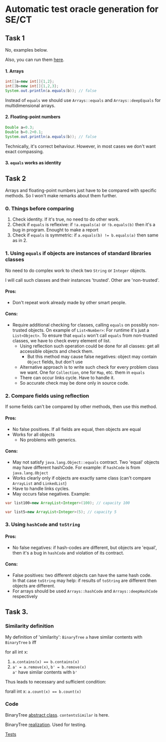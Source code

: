 # Automatic test oracle generation for SE/CT

## Task 1

No, examples below.

Also, you can run them [here](src/test/java/org/example/TaskOneExamples.java).

#### 1. Arrays

 ```java
int[]a=new int[]{1,2};
int[]b=new int[]{1,2,3};
System.out.println(a.equals(b)); // false
```

Instead of `equals` we should use `Arrays::equals` and `Arrays::deepEquals` for multidimensional
arrays.

#### 2. Floating-point numbers

```java
Double a=0.3;
Double b=0.2+0.1;
System.out.println(a.equals(b)); // false
```

Technically, it's correct behaviour. However, in most cases we don't want exact compassing.

#### 3. `equals` works as identity

## Task 2

Arrays and floating-point numbers just have to be compared with specific methods. So I won't make
remarks about them further.

### 0. Things before comparing

1. Check identity. If it's true, no need to do other work.
2. Check if `equals` is reflexive: if `!a.equals(a)` or `!b.equals(b)` then it's a bug in program. Enought to make a report
3. Check if `equals` is symmetric: if `a.equals(b) != b.equals(a)` then same as in 2.

### 1. Using `equals` if objects are instances of standard libraries classes

No need to do complex work to check two `String` or `Integer` objects.

I will call such classes and their instances 'trusted'. Other are 'non-trusted'.

#### Pros:

- Don't repeat work already made by other smart people.

#### Cons:

- Require additional checking for classes, calling `equals` on possibly non-trusted objects.
  On example of `List<Number>`:
  For runtime it's just a `List<Object>`. To ensure that `equals` won't call `equals` from
  non-trusted
  classes, we have to check every element of list.
    - Using reflection such operation could be done for all classes: get all accessible objects and
  check them.
        - But this method may cause false negatives: object may contain `Object` fields, but don't use
    - Alternative approach is to write such check for every problem class we want. One for `Collection`,
  one for `Map`, etc.
      them in `equals`
    - There can occur links cycle. Have to handle it.
    - So accurate check may be done only in source code.


### 2. Compare fields using reflection

If some fields can't be compared by other methods, then use this method.

#### Pros:

- No false positives. If all fields are equal, then objects are equal
- Works for all objects
    - No problems with generics.

#### Cons:

- May not satisfy `java.lang.Object::equals` contract. Two 'equal' objects may have different hashCode. For example:
  if `hashCode` is from `java.lang.Object`
- Works clearly only if objects are exactly same class (can't compare `ArrayList` and `LinkedList`)
- Have to handle links cycles.
- May occurs false negatives. Example:

 ```java
var list100=new ArrayList<Integer>(100); // capacity 100

var list5=new ArrayList<Integer>(5); // capacity 5
```

### 3. Using `hashCode` and `toString`

#### Pros:

- No false negatives: if hash-codes are different, but objects are 'equal', then it's a bug
  in `hashCode` and violation of its contract.

#### Cons:

- False positives: two different objects can have the same hash code.\
  In that case `toString` may help: if results of `toString` are different then objects are
  different.
- For arrays should be used `Arrays::hashCode` and `Arrays::deepHashCode` respectively

## Task 3.

### Similarity definition

My definition of 'similarity': `BinaryTree` `a` have similar contents with `BinaryTree` `b` iff

for all int x:

1. `a.contains(x) == b.contains(x)`
2. `a' = a.remove(x)`, `b' = b.remove(x)` \
   `a'` have similar contents with `b'`

Thus leads to necessary and sufficient condition:  

forall int x: `a.count(x) == b.count(x)`

### Code

BinaryTree [abstract class](src/main/java/org/example/BinaryTree.java). `contentsSimilar` is here.

BinaryTree [realization](src/main/java/org/example/BinaryTreeImpl.java). Used for testing.

[Tests](src/test/java/org/example/BinaryTreeTest.java)
